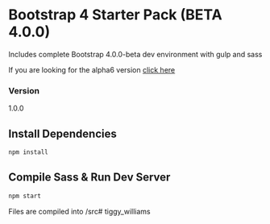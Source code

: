 # Bootstrap 4 Starter Pack (BETA 4.0.0)

Includes complete Bootstrap 4.0.0-beta dev environment with gulp and sass

If you are looking for the alpha6 version [click here](https://github.com/bradtraversy/bs4starter_alpha6)

### Version

1.0.0

## Install Dependencies

```bash
npm install 
```

## Compile Sass & Run Dev Server

```bash
npm start
```

Files are compiled into /src# tiggy_williams
